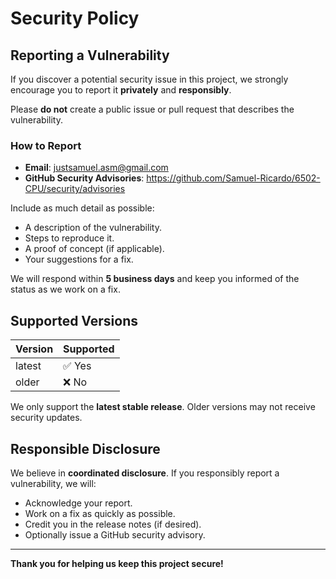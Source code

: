 # Security Policy

## Reporting a Vulnerability

If you discover a potential security issue in this project, we strongly encourage you to report it **privately** and **responsibly**.

Please **do not** create a public issue or pull request that describes the vulnerability.

### How to Report

- **Email**: justsamuel.asm@gmail.com 
- **GitHub Security Advisories**: https://github.com/Samuel-Ricardo/6502-CPU/security/advisories

Include as much detail as possible:
- A description of the vulnerability.
- Steps to reproduce it.
- A proof of concept (if applicable).
- Your suggestions for a fix.

We will respond within **5 business days** and keep you informed of the status as we work on a fix.

## Supported Versions

| Version | Supported         |
|---------|-------------------|
| latest  | ✅ Yes             |
| older   | ❌ No              |

We only support the **latest stable release**. Older versions may not receive security updates.

## Responsible Disclosure

We believe in **coordinated disclosure**. If you responsibly report a vulnerability, we will:
- Acknowledge your report.
- Work on a fix as quickly as possible.
- Credit you in the release notes (if desired).
- Optionally issue a GitHub security advisory.

---

**Thank you for helping us keep this project secure!**
